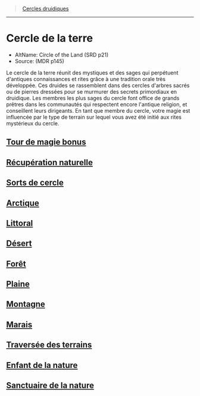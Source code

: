 ﻿---
!SubClassItem
ParentClassId: hd_druid.md
Id: druid_earth_hd.md#cercle-de-la-terre
RootId: druid_earth_hd.md
ParentLink: druid_hd.md#cercles-druidiques
Name: Cercle de la terre
ParentName: Cercles druidiques
NameLevel: 1
AltName: Circle of the Land (SRD p21)
Source: (MDR p145)
Attributes: {}
---
>  [Cercles druidiques](hd_druid_cercles_druidiques.md)

---


# Cercle de la terre

- AltName: Circle of the Land (SRD p21)
- Source: (MDR p145)

Le cercle de la terre réunit des mystiques et des sages qui perpétuent d'antiques connaissances et rites grâce à une tradition orale très développée. Ces druides se rassemblent dans des cercles d'arbres sacrés ou de pierres dressées pour se murmurer des secrets primordiaux en druidique. Les membres les plus sages du cercle font office de grands prêtres dans les communautés qui respectent encore l'antique religion, et conseillent leurs dirigeants. En tant que membre du cercle, votre magie est influencée par le type de terrain sur lequel vous avez été initié aux rites mystérieux du cercle.



## [Tour de magie bonus](hd_druid_earth_tour_de_magie_bonus.md)



## [Récupération naturelle](hd_druid_earth_recuperation_naturelle.md)



## [Sorts de cercle](hd_druid_earth_sorts_de_cercle.md)



## [Arctique](hd_druid_earth_arctique.md)



## [Littoral](hd_druid_earth_littoral.md)



## [Désert](hd_druid_earth_desert.md)



## [Forêt](hd_druid_earth_foret.md)



## [Plaine](hd_druid_earth_plaine.md)



## [Montagne](hd_druid_earth_montagne.md)



## [Marais](hd_druid_earth_marais.md)



## [Traversée des terrains](hd_druid_earth_traversee_des_terrains.md)



## [Enfant de la nature](hd_druid_earth_enfant_de_la_nature.md)



## [Sanctuaire de la nature](hd_druid_earth_sanctuaire_de_la_nature.md)

